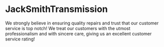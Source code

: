 # JackSmithTransmission
We strongly believe in ensuring quality repairs and trust that our customer service is top notch! We treat our customers with the utmost professionalism and with sincere care, giving us an excellent customer service rating!
